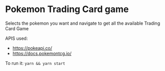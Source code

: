 
# Pokemon Trading Card game

Selects the pokemon you want and navigate to get all the available Trading Card Game

APIS used:
- https://pokeapi.co/
- https://docs.pokemontcg.io/

To run it:
`yarn && yarn start`

